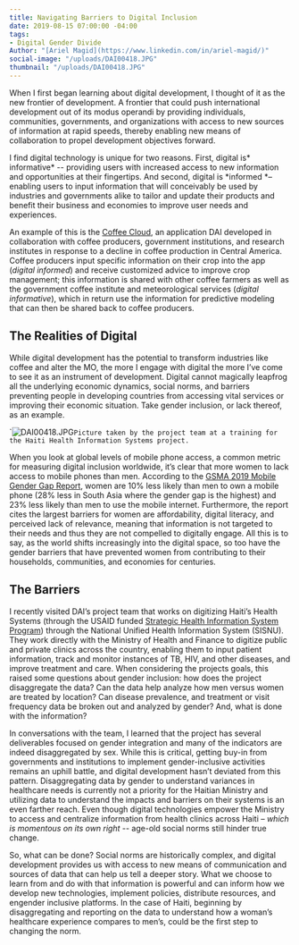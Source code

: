 ```yaml
---
title: Navigating Barriers to Digital Inclusion
date: 2019-08-15 07:00:00 -04:00
tags:
- Digital Gender Divide
Author: "[Ariel Magid](https://www.linkedin.com/in/ariel-magid/)"
social-image: "/uploads/DAI00418.JPG"
thumbnail: "/uploads/DAI00418.JPG"
---
```


When I first began learning about digital development, I thought of it as the new frontier of development. A frontier that could push international development out of its modus operandi by providing individuals, communities, governments, and organizations with access to new sources of information at rapid speeds, thereby enabling new means of collaboration to propel development objectives forward.

I find digital technology is unique for two reasons. First, digital is\* informative\* -- providing users with increased access to new information and opportunities at their fingertips. And second, digital is \*informed \*– enabling users to input information that will conceivably be used by industries and governments alike to tailor and update their products and benefit their business and economies to improve user needs and experiences.

An example of this is the [Coffee Cloud](https://dai-global-digital.com/coffee-cloud-precision-ag-at-the-touch-of-a-button.html), an application DAI developed in collaboration with coffee producers, government institutions, and research institutes in response to a decline in coffee production in Central America. Coffee producers input specific information on their crop into the app (*digital informed*) and receive customized advice to improve crop management; this information is shared with other coffee farmers as well as the government coffee institute and meteorological services (*digital informative*), which in return use the information for predictive modeling that can then be shared back to coffee producers.

## The Realities of Digital

While digital development has the potential to transform industries like coffee and alter the MO, the more I engage with digital the more I’ve come to see it as an instrument of development. Digital cannot magically leapfrog all the underlying economic dynamics, social norms, and barriers preventing people in developing countries from accessing vital services or improving their economic situation. Take gender inclusion, or lack thereof, as an example.

\`![DAI00418.JPG](/uploads/DAI00418.JPG)`Picture taken by the project team at a training for the Haiti Health Information Systems project.`

When you look at global levels of mobile phone access, a common metric for measuring digital inclusion worldwide, it’s clear that more women to lack access to mobile phones than men. According to the [GSMA 2019 Mobile Gender Gap Report](https://www.gsma.com/mobilefordevelopment/blog/the-mobile-gender-gap-report-2019/), women are 10% less likely than men to own a mobile phone (28% less in South Asia where the gender gap is the highest) and 23% less likely than men to use the mobile internet. Furthermore, the report cites the largest barriers for women are affordability, digital literacy, and perceived lack of relevance, meaning that information is not targeted to their needs and thus they are not compelled to digitally engage. All this is to say, as the world shifts increasingly into the digital space, so too have the gender barriers that have prevented women from contributing to their households, communities, and economies for centuries.

## The Barriers

I recently visited DAI’s project team that works on digitizing Haiti’s Health Systems (through the USAID funded [Strategic Health Information System Program](https://www.dai.com/our-work/projects/haiti-strategic-health-information-system-his-program)) through the National Unified Health Information System (SISNU). They work directly with the Ministry of Health and Finance to digitize public and private clinics across the country, enabling them to input patient information, track and monitor instances of TB, HIV, and other diseases, and improve treatment and care. When considering the projects goals, this raised some questions about gender inclusion: how does the project disaggregate the data? Can the data help analyze how men versus women are treated by location? Can disease prevalence, and treatment or visit frequency data be broken out and analyzed by gender? And, what is done with the information?

In conversations with the team, I learned that the project has several deliverables focused on gender integration and many of the indicators are indeed disaggregated by sex. While this is critical, getting buy-in from governments and institutions to implement gender-inclusive activities remains an uphill battle, and digital development hasn’t deviated from this pattern. Disaggregating data by gender to understand variances in healthcare needs is currently not a priority for the Haitian Ministry and utilizing data to understand the impacts and barriers on their systems is an even farther reach. Even though digital technologies empower the Ministry to access and centralize information from health clinics across Haiti – *which is momentous on its own right* -- age-old social norms still hinder true change.

So, what can be done? Social norms are historically complex, and digital development provides us with access to new means of communication and sources of data that can help us tell a deeper story. What we choose to learn from and do with that information is powerful and can inform how we develop new technologies, implement policies, distribute resources, and engender inclusive platforms. In the case of Haiti, beginning by disaggregating and reporting on the data to understand how a woman’s healthcare experience compares to men’s, could be the first step to changing the norm.